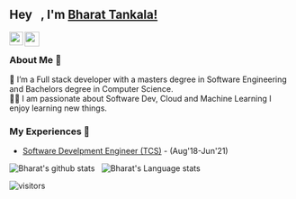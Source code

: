 ## Hey <img src="https://github.com/TheDudeThatCode/TheDudeThatCode/blob/master/Assets/Hi.gif" width="10px" height="10px">, I'm [Bharat Tankala!](https://www.linkedin.com/in/bharat-t) 
<!--
**isupersky/isupersky** is a ✨ _special_ ✨ repository because its `README.md` (this file) appears on your GitHub profile.

Here are some ideas to get you started:

- 🔭 I’m currently working on ...
- 🌱 I’m currently learning ...
- 👯 I’m looking to collaborate on ...
- 🤔 I’m looking for help with ...
- 💬 Ask me about ...
- 📫 How to reach me: ...
- 😄 Pronouns: ...
- ⚡ Fun fact: ...
-->


<a href="https://www.linkedin.com/in/bharat-t">
  <img align="left" width="24px" src="https://cdn.jsdelivr.net/npm/simple-icons@v3/icons/linkedin.svg"  />
</a>
<a href="mailto:bharattankala@gmail.com">
  <img align="left" width="26px" src="https://cdn.jsdelivr.net/npm/simple-icons@v3/icons/gmail.svg" />
</a>


<br />

### About Me 🚀
🌱 I’m a Full stack developer with a masters degree in Software Engineering and Bachelors degree in Computer Science. </br>
👨‍💻  I am passionate about Software Dev, Cloud and Machine Learning I enjoy learning new things. </br>

### My Experiences 🙌
- [Software Develpment Engineer (TCS)](https://www.tcs.com) - (Aug'18-Jun'21)
<!-- - [BAT Ambassador (Brave)](https://brave.com/) - (Apr'21-Present) -->

![Bharat's github stats](https://github-readme-stats.vercel.app/api?username=bharat-sunny&show_icons=true&hide_border=true)&nbsp;&nbsp;
![Bharat's Language stats](https://github-readme-stats-eight-theta.vercel.app/api/top-langs/?username=bharat-sunny&layout=compact&langs_count=8&hide_border=true)
<br />


![visitors](https://visitor-badge.laobi.icu/badge?page_id=bharat-sunny.bharat-sunny)
